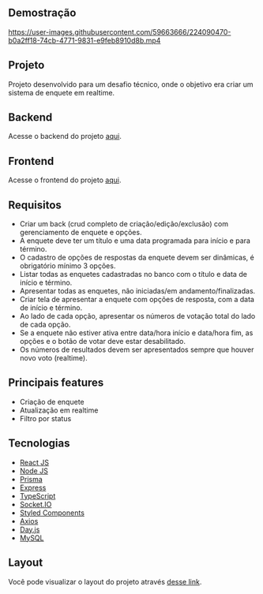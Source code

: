 ## Demostração
https://user-images.githubusercontent.com/59663666/224090470-b0a2ff18-74cb-4771-9831-e9feb8910d8b.mp4

## Projeto
Projeto desenvolvido para um desafio técnico, onde o objetivo era criar um sistema de enquete em realtime.

## Backend
Acesse o backend do projeto [aqui](https://github.com/d3vlopes/challenge-SIGNOWEB-backend).

## Frontend
Acesse o frontend do projeto [aqui](https://github.com/d3vlopes/challenge-SIGNOWEB-frontend).

## Requisitos
- Criar um back (crud completo de criação/edição/exclusão) com gerenciamento de enquete e opções.
- A enquete deve ter um título e uma data programada para início e para término.
- O cadastro de opções de respostas da enquete devem ser dinâmicas, é obrigatório mínimo 3 opções.
- Listar todas as enquetes cadastradas no banco com o título e data de início e término.
- Apresentar todas as enquetes, não iniciadas/em andamento/finalizadas.
- Criar tela de apresentar a enquete com opções de resposta, com a data de início e término.
- Ao lado de cada opção, apresentar os números de votação total do lado de cada opção.
- Se a enquete não estiver ativa entre data/hora início e data/hora fim, as opções e o botão de votar deve estar desabilitado.
- Os números de resultados devem ser apresentados sempre que houver novo voto (realtime).

## Principais features
- Criação de enquete
- Atualização em realtime
- Filtro por status

## Tecnologias

- [React JS](https://pt-br.reactjs.org/)
- [Node JS](https://nodejs.org/en/)
- [Prisma](https://www.prisma.io/)
- [Express](https://expressjs.com/)
- [TypeScript](https://www.typescriptlang.org/)
- [Socket.IO](https://socket.io/)
- [Styled Components](https://styled-components.com/)
- [Axios](https://axios-http.com)
- [Day.js](https://day.js.org/)
- [MySQL](https://www.mysql.com/)

## Layout
Você pode visualizar o layout do projeto através [desse link](https://www.figma.com/file/YhyBk0ZxfknXL2D2w0JO3S/My-Poll?node-id=66%3A38).


